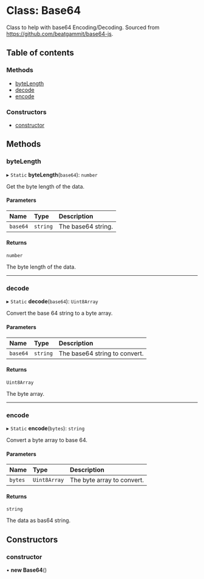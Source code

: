 # Class: Base64

Class to help with base64 Encoding/Decoding.
Sourced from https://github.com/beatgammit/base64-js.

## Table of contents

### Methods

- [byteLength](Base64.md#bytelength)
- [decode](Base64.md#decode)
- [encode](Base64.md#encode)

### Constructors

- [constructor](Base64.md#constructor)

## Methods

### byteLength

▸ `Static` **byteLength**(`base64`): `number`

Get the byte length of the data.

#### Parameters

| Name | Type | Description |
| :------ | :------ | :------ |
| `base64` | `string` | The base64 string. |

#### Returns

`number`

The byte length of the data.

___

### decode

▸ `Static` **decode**(`base64`): `Uint8Array`

Convert the base 64 string to a byte array.

#### Parameters

| Name | Type | Description |
| :------ | :------ | :------ |
| `base64` | `string` | The base64 string to convert. |

#### Returns

`Uint8Array`

The byte array.

___

### encode

▸ `Static` **encode**(`bytes`): `string`

Convert a byte array to base 64.

#### Parameters

| Name | Type | Description |
| :------ | :------ | :------ |
| `bytes` | `Uint8Array` | The byte array to convert. |

#### Returns

`string`

The data as bas64 string.

## Constructors

### constructor

• **new Base64**()
